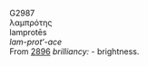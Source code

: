 <body>
  <p>G2987<br>  λαμπρότης  <br> lamprotēs  <br><i>lam-prot‘-ace </i><br>From <a href="g2896.htm">2896</a>  <i>brilliancy:</i> - brightness.<br></p>
 </body>